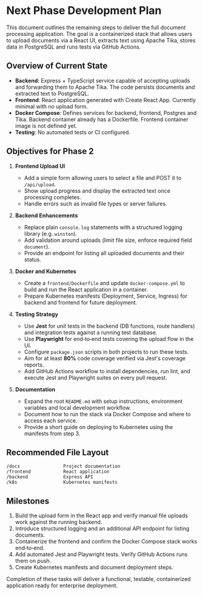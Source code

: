 # Next Phase Development Plan

This document outlines the remaining steps to deliver the full document processing application. The goal is a containerized stack that allows users to upload documents via a React UI, extracts text using Apache Tika, stores data in PostgreSQL and runs tests via GitHub Actions.

## Overview of Current State

- **Backend**: Express + TypeScript service capable of accepting uploads and forwarding them to Apache Tika. The code persists documents and extracted text to PostgreSQL.
- **Frontend**: React application generated with Create React App. Currently minimal with no upload form.
- **Docker Compose**: Defines services for backend, frontend, Postgres and Tika. Backend container already has a Dockerfile. Frontend container image is not defined yet.
- **Testing**: No automated tests or CI configured.

## Objectives for Phase 2

1. **Frontend Upload UI**
   - Add a simple form allowing users to select a file and POST it to `/api/upload`.
   - Show upload progress and display the extracted text once processing completes.
   - Handle errors such as invalid file types or server failures.

2. **Backend Enhancements**
   - Replace plain `console.log` statements with a structured logging library (e.g. `winston`).
   - Add validation around uploads (limit file size, enforce required field `document`).
   - Provide an endpoint for listing all uploaded documents and their status.

3. **Docker and Kubernetes**
   - Create a `frontend/Dockerfile` and update `docker-compose.yml` to build and run the React application in a container.
   - Prepare Kubernetes manifests (Deployment, Service, Ingress) for backend and frontend for future deployment.

4. **Testing Strategy**
   - Use **Jest** for unit tests in the backend (DB functions, route handlers) and integration tests against a running test database.
   - Use **Playwright** for end‑to‑end tests covering the upload flow in the UI.
   - Configure `package.json` scripts in both projects to run these tests.
   - Aim for at least **80%** code coverage verified via Jest's coverage reports.
   - Add GitHub Actions workflow to install dependencies, run lint, and execute Jest and Playwright suites on every pull request.

5. **Documentation**
   - Expand the root `README.md` with setup instructions, environment variables and local development workflow.
   - Document how to run the stack via Docker Compose and where to access each service.
   - Provide a short guide on deploying to Kubernetes using the manifests from step 3.

## Recommended File Layout

```
/docs                Project documentation
/frontend            React application
/backend             Express API
/k8s                 Kubernetes manifests
```

## Milestones

1. Build the upload form in the React app and verify manual file uploads work against the running backend.
2. Introduce structured logging and an additional API endpoint for listing documents.
3. Containerize the frontend and confirm the Docker Compose stack works end‑to‑end.
4. Add automated Jest and Playwright tests. Verify GitHub Actions runs them on push.
5. Create Kubernetes manifests and document deployment steps.

Completion of these tasks will deliver a functional, testable, containerized application ready for enterprise deployment.
